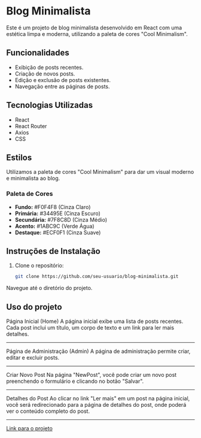 # Blog Minimalista 

Este é um projeto de blog minimalista desenvolvido em React com uma estética limpa e moderna, utilizando a paleta de cores "Cool Minimalism".

## Funcionalidades

- Exibição de posts recentes.
- Criação de novos posts.
- Edição e exclusão de posts existentes.
- Navegação entre as páginas de posts.

## Tecnologias Utilizadas

- React
- React Router
- Axios
- CSS

## Estilos

Utilizamos a paleta de cores "Cool Minimalism" para dar um visual moderno e minimalista ao blog. 

### Paleta de Cores

- **Fundo:** #F0F4F8 (Cinza Claro)
- **Primária:** #34495E (Cinza Escuro)
- **Secundária:** #7F8C8D (Cinza Médio)
- **Acento:** #1ABC9C (Verde Água)
- **Destaque:** #ECF0F1 (Cinza Suave)

## Instruções de Instalação

1. Clone o repositório:

   ```bash
   git clone https://github.com/seu-usuario/blog-minimalista.git
Navegue até o diretório do projeto.


## Uso do projeto
Página Inicial (Home)
A página inicial exibe uma lista de posts recentes. Cada post inclui um título, um corpo de texto e um link para ler mais detalhes. <hr>

Página de Administração (Admin)
A página de administração permite criar, editar e excluir posts.<hr>


Criar Novo Post
Na página "NewPost", você pode criar um novo post preenchendo o formulário e clicando no botão "Salvar".<hr>


Detalhes do Post
Ao clicar no link "Ler mais" em um post na página inicial, você será redirecionado para a página de detalhes do post, onde poderá ver o conteúdo completo do post.<hr>




[Link para o projeto](https://axios-blog-flame.vercel.app/)
